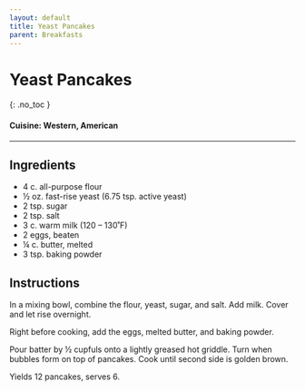 ```yaml
---
layout: default
title: Yeast Pancakes
parent: Breakfasts
---
```


# Yeast Pancakes
{: .no_toc }

#### Cuisine: Western, American
---

## Ingredients
<ul>
	<li>4 c. all-purpose flour </li>
	<li>½ oz. fast-rise yeast (6.75 tsp. active yeast)</li>
	<li>2 tsp. sugar </li>
	<li>2 tsp. salt </li>
	<li>3 c. warm milk (120 – 130˚F)</li>
	<li>2 eggs, beaten</li>
	<li>¼ c. butter, melted</li>
	<li>3 tsp. baking powder</li>
</ul>

## Instructions
In a mixing bowl, combine the flour, yeast, sugar, and salt. Add milk. Cover and let rise overnight.

Right before cooking, add the eggs, melted butter, and baking powder.

Pour batter by ½ cupfuls onto a lightly greased hot griddle. Turn when bubbles form on top of pancakes. Cook until second side is golden brown.

Yields 12 pancakes, serves 6.
